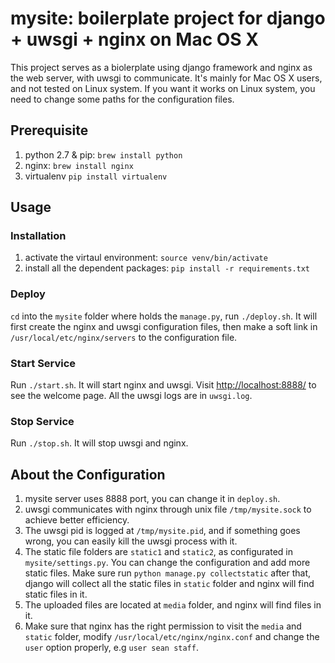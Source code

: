 # mysite: boilerplate project for django + uwsgi + nginx on Mac OS X

This project serves as a biolerplate using django framework and nginx as the web server, with uwsgi to communicate. It's mainly for Mac OS X users, and not tested on Linux system. If you want it works on Linux system, you need to change some paths for the configuration files.

## Prerequisite

1. python 2.7 & pip: `brew install python`
2. nginx: `brew install nginx`
3. virtualenv `pip install virtualenv`


## Usage

### Installation

1. activate the virtaul environment: `source venv/bin/activate`
2. install all the dependent packages: `pip install -r requirements.txt`

### Deploy

`cd` into the `mysite` folder where holds the `manage.py`, run `./deploy.sh`. It will first create the nginx and uwsgi configuration files, then make a soft link in `/usr/local/etc/nginx/servers` to the configuration file.

### Start Service

Run `./start.sh`. It will start nginx and uwsgi. Visit [http://localhost:8888/]() to see the welcome page. All the uwsgi logs are in `uwsgi.log`.

### Stop Service

Run `./stop.sh`. It will stop uwsgi and nginx.


## About the Configuration

1. mysite server uses 8888 port, you can change it in `deploy.sh`.
2. uwsgi communicates with nginx through unix file `/tmp/mysite.sock` to achieve better efficiency.
3. The uwsgi pid is logged at `/tmp/mysite.pid`, and if something goes wrong, you can easily kill the uwsgi process with it.
4. The static file folders are `static1` and `static2`, as configurated in `mysite/settings.py`. You can change the configuration and add more static files. Make sure  run `python manage.py collectstatic` after that, django will collect all the static files in `static` folder and nginx will find static files in it.
5. The uploaded files are located at `media` folder, and nginx will find files in it.
6. Make sure that nginx has the right permission to visit the `media` and `static` folder, modify `/usr/local/etc/nginx/nginx.conf` and change the `user` option properly, e.g `user sean staff`.

